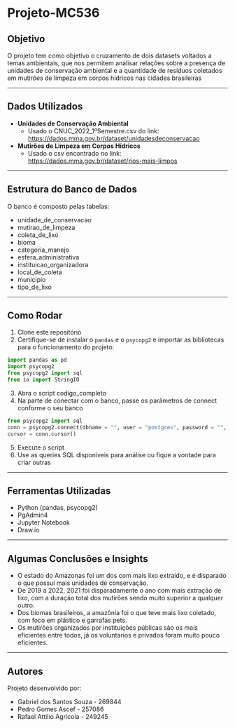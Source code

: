 # Projeto-MC536
## Objetivo

O projeto tem como objetivo o cruzamento de dois datasets voltados a temas ambientais, que nos permitem analisar relações sobre a presença de unidades de conservação ambiental e a quantidade de resíduos coletados em mutirões de limpeza em corpos hídricos nas cidades brasileiras

---

## Dados Utilizados

- **Unidades de Conservação Ambiental**
  - Usado o CNUC_2022_1ºSemestre.csv do link:
  https://dados.mma.gov.br/dataset/unidadesdeconservacao
- **Mutirões de Limpeza em Corpos Hídricos**
  - Usado o csv encontrado no link:
    https://dados.mma.gov.br/dataset/rios-mais-limpos

---

## Estrutura do Banco de Dados

O banco é composto pelas tabelas:

- unidade_de_conservacao
- mutirao_de_limpeza
- coleta_de_lixo
- bioma
- categoria_manejo
- esfera_administrativa
- instituicao_organizadora
- local_de_coleta
- municipio
- tipo_de_lixo

---

## Como Rodar

1. Clone este repositório
2. Certifique-se de instalar o `pandas` e o `psycopg2` e importar as bibliotecas para o funcionamento do projeto:
```python
import pandas as pd
import psycopg2
from psycopg2 import sql
from io import StringIO
```
3. Abra o script codigo_completo
4. Na parte de conectar com o banco, passe os parâmetros de connect conforme o seu banco
```python
from psycopg2 import sql
conn = psycopg2.connect(dbname = "", user = "postgres", password = "", host = "localhost", port = "5432")
cursor = conn.cursor()
```
5. Execute o script
6. Use as queries SQL disponíveis para análise ou fique a vontade para criar outras

---

## Ferramentas Utilizadas

- Python (pandas, psycopg2)
- PgAdmin4
- Jupyter Notebook
- Draw.io
  
---

## Algumas Conclusões e Insights

- O estado do Amazonas foi um dos com mais lixo extraido, e é disparado o que possui mais unidades de conservação.
- De 2019 a 2022, 2021 foi disparadamente o ano com mais extração de lixo, com a duração total dos mutirões sendo muito superior a qualquer outro.
- Dos biomas brasileiros, a amazônia foi o que teve mais lixo coletado, com foco em plástico e garrafas pets.
- Os mutirões organizados por instituições públicas são os mais eficientes entre todos, já os voluntarios e privados foram muito pouco eficientes.

---

## Autores

Projeto desenvolvido por:  
- Gabriel dos Santos Souza - 269844  
- Pedro Gomes Ascef - 257086 
- Rafael Attilio Agricola - 249245 
